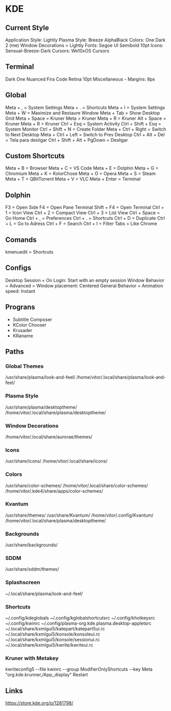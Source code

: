 # KDE

## Current Style

Application Style: Lightly
Plasma Style: Breeze AlphaBlack
Colors: One Dark 2 (me)
Window Decorations = Lightly
Fonts: Segoe UI Semibold 10pt
Icons: Sensual-Breeze-Dark
Cursors: We10xOS Cursors

## Terminal

Dark One Nuanced
Fira Code Retina 10pt
Miscellaneous - Margins: 8px

## Global

Meta + , = System Settings
Meta + . = Shortcuts
Meta + I = System Settings
Meta + W = Maximize and Restaure Window
Meta + Tab = Show Desktop Grid
Meta + Space = Kruner
Meta = Kruner
Meta + R = Kruner
Alt + Space = Kruner
Meta + R = Kruner
Ctrl + Esq = System Activity
Ctrl + Shift + Esq = System Monitor
Ctrl + Shift + N = Create Folder
Meta + Ctrl + Right = Switch to Next Desktop
Meta + Ctrl + Left = Switch to Prev Desktop
Ctrl + Alt + Del = Tela para desligar
Ctrl + Shift + Alt + PgDown = Desligar

## Custom Shortcuts

Meta + B = Browser
Meta + C = VS Code
Meta + E = Dolphin
Meta + G = Chromium
Meta + K = KolorChose
Meta + O = Opera
Meta + S = Steam
Meta + T = QBitTorrent
Meta + V = VLC
Meta + Enter = Terminal

## Dolphin

F3 = Open Side
F4 = Open Pane Terminal
Shift + F4 = Open Terminal
Ctrl + 1 = Icon View
Ctrl + 2 = Compact View
Ctrl + 3 = List View
Ctrl + Space = Go Home
Ctrl + , = Preferences
Ctrl + . = Shortcuts
Ctrl + D = Duplicate
Ctrl + L = Go to Adress
Ctrl + F = Search
Ctrl + I = Filter
Tabs = Like Chrome

## Comands

kmenuedit = Shortcuts

## Configs

Desktop Session = On Login: Start with an empty session
Window Behavior = Advanced > Window placement: Centered
General Behavior = Animation speed: Instant

## Prograns

- Subtitle Composer
- KColor Chooser
- Krusader
- KRaname

## Paths

### Global Themes

/usr/share/plasma/look-and-feel/
/home/vitor/.local/share/plasma/look-and-feel/

### Plasma Style

/usr/share/plasma/desktoptheme/
/home/vitor/.local/share/plasma/desktoptheme/

### Window Decorations

/home/vitor/.local/share/aurorae/themes/

### Icons

/usr/share/icons/
/home/vitor/.local/share/icons/

### Colors

/usr/share/color-schemes/
/home/vitor/.local/share/color-schemes/
/home/vitor/.kde4/share/apps/color-schemes/

### Kvantum

/usr/share/themes/
/usr/share/Kvantum/
/home/vitor/.config/Kvantum/
/home/vitor/.local/share/plasma/desktoptheme/

### Backgrounds

/usr/share/backgrounds/

### SDDM

/usr/share/sddm/themes/

### Splashscreen

~/.local/share/plasma/look-and-feel/

### Shortcuts

~/.config/kdeglobals
~/.config/kglobalshortcutsrc
~/.config/khotkeysrc
~/.config/kwinrc
~/.config/plasma-org.kde.plasma.desktop-appletsrc
~/.local/share/kxmlgui5/katepart/katepart5ui.rc
~/.local/share/kxmlgui5/konsole/konsoleui.rc
~/.local/share/kxmlgui5/konsole/sessionui.rc
~/.local/share/kxmlgui5/kwrite/kwriteui.rc

### Kruner with Metakey

kwriteconfig5 --file kwinrc --group ModifierOnlyShortcuts --key Meta "org.kde.krunner,/App,,display"
Restart

## Links

https://store.kde.org/p/1281798/
